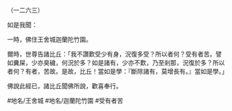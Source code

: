 （一二六三）

如是我聞：

一時，佛住王舍城迦蘭陀竹園。

爾時，世尊告諸比丘：「我不讚歎受少有身，況復多受？所以者何？受有者苦。譬如糞屎，少亦臭穢，何況於多？如是諸有，少亦不歎，乃至剎那，況復於多？所以者何？有者，苦故。是故，比丘！當如是學：『斷除諸有，莫增長有。』當如是學。」

佛說此經已，諸比丘聞佛所說，歡喜奉行。

#地名/王舍城
#地名/迦蘭陀竹園
#受有者苦
